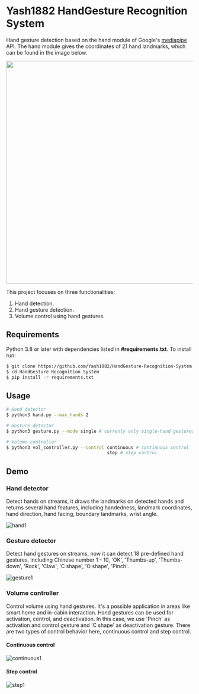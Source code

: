 # Yash1882 HandGesture Recognition System
Hand gesture detection based on the hand module of Google's [mediapipe](https://github.com/google/mediapipe) API. The hand module gives the coordinates of 21 hand landmarks, which can be found in the image below.

<p align="center">
  <img src="https://user-images.githubusercontent.com/62132206/124274282-5af07f80-db41-11eb-9ac8-bf14d9680d68.png?raw=true" width="600">
</p>

This project focuses on three functionalities:
1. Hand detection.
2. Hand gesture detection.
3. Volume control using hand gestures.

## Requirements
Python 3.8 or later with dependencies listed in **#requirements.txt**. To install run:

```bash
$ git clone https://github.com/Yash1882/HandGesture-Recognition-System
$ cd HandGesture Recognition System
$ pip install -r requirements.txt
```

## Usage

```bash
# Hand detector
$ python3 hand.py --max_hands 2

# Gesture detector
$ python3 gesture.py --mode single # currenly only single-hand gestures are supported

# Volume controller
$ python3 vol_controller.py --control continuous # continuous control
                                      step # step control
```

## Demo

### Hand detector
Detect hands on streams, it draws the landmarks on detected hands and returns several hand features, including handedness, landmark coordinates, hand direction, hand facing, boundary landmarks, wrist angle.

![hand1](https://user-images.githubusercontent.com/62132206/127870204-96725670-6db0-4025-be46-bd3efacae085.gif)

### Gesture detector
Detect hand gestures on streams, now it can detect 18 pre-defined hand gestures, including Chinese number 1 - 10, 'OK', 'Thumbs-up', 'Thumbs-down', 'Rock', 'Claw', 'C shape', 'O shape', 'Pinch'.

![gesture1](https://user-images.githubusercontent.com/62132206/127870254-c205a04a-4b7f-4ce3-b4e6-549a38183125.gif)

### Volume controller
Control volume using hand gestures. It's a possible application in areas like smart home and in-cabin interaction. Hand gestures can be used for activation, control, and deactivation. In this case, we use 'Pinch' as activation and control gesture and 'C shape' as deactivation gesture. There are two types of control behavior here, continuous control and step control.

#### Continuous control

![continuous1](https://user-images.githubusercontent.com/62132206/127870281-51b98ccb-60c0-491d-b26e-712804d0b639.gif)

#### Step control

![step1](https://user-images.githubusercontent.com/62132206/127870295-00b94af1-3fbb-474b-b0f0-3e717d6d4882.gif)

